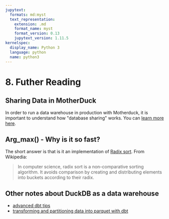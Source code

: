 ```yaml
---
jupytext:
  formats: md:myst
  text_representation:
    extension: .md
    format_name: myst
    format_version: 0.13
    jupytext_version: 1.11.5
kernelspec:
  display_name: Python 3
  language: python
  name: python3
---
```


# 8. Futher Reading

## Sharing Data in MotherDuck
In order to run a data warehouse in production with Motherduck, it is important to understand how "database sharing" works. You can [learn more here](https://motherduck.com/docs/key-tasks/sharing-data/managing-shares/).

## Arg_max() - Why is it so fast?

The short answer is that is it an implementation of [Radix sort](https://duckdb.org/2021/08/27/external-sorting.html#radix-sort). From Wikipedia:
> In computer science, radix sort is a non-comparative sorting algorithm. It avoids comparison by creating and distributing elements into buckets according to their radix.

## Other notes about DuckDB as a data warehouse

- [advanced dbt tips](https://docs.getdbt.com/docs/build/dbt-tips)
- [transforming and partitioning data into parquet with dbt](https://github.com/mehd-io/pypi-duck-flow/blob/main/transform/pypi_metrics/macros/export_partition_data.sql)